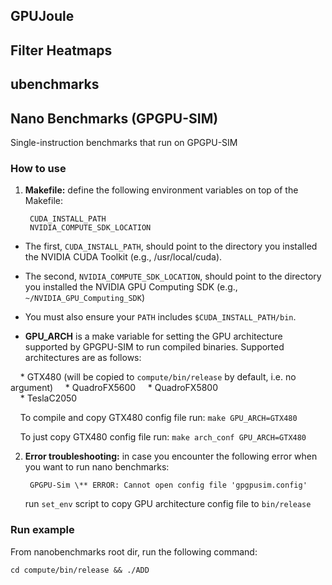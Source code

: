 ## GPUJoule

## Filter Heatmaps

## ubenchmarks

## Nano Benchmarks (GPGPU-SIM)
Single-instruction benchmarks that run on GPGPU-SIM

### How to use

1) **Makefile:** define the following environment variables on top of the Makefile:

        CUDA_INSTALL_PATH
        NVIDIA_COMPUTE_SDK_LOCATION

* The first, ```CUDA_INSTALL_PATH```, should point to the directory you installed
  the NVIDIA CUDA Toolkit (e.g., /usr/local/cuda).

* The second, ```NVIDIA_COMPUTE_SDK_LOCATION```, should point to the directory you
  installed the NVIDIA GPU Computing SDK (e.g., ```~/NVIDIA_GPU_Computing_SDK```)

* You must also ensure your ```PATH``` includes ```$CUDA_INSTALL_PATH/bin```.


* **GPU_ARCH** is a make variable for setting the GPU architecture supported by GPGPU-SIM to run compiled binaries. Supported architectures are as follows:

&nbsp;&nbsp;&nbsp;&nbsp;* GTX480 (will be copied to ```compute/bin/release``` by default, i.e. no argument)
&nbsp;&nbsp;&nbsp;&nbsp;* QuadroFX5600 
&nbsp;&nbsp;&nbsp;&nbsp;* QuadroFX5800  
&nbsp;&nbsp;&nbsp;&nbsp;* TeslaC2050 

&nbsp;&nbsp;&nbsp;&nbsp;To compile and copy GTX480 config file run: ```make GPU_ARCH=GTX480```

&nbsp;&nbsp;&nbsp;&nbsp;To just copy GTX480 config file run: ```make arch_conf GPU_ARCH=GTX480```

2) **Error troubleshooting:** in case you encounter the following error when you want to run nano benchmarks:

        GPGPU-Sim \** ERROR: Cannot open config file 'gpgpusim.config'

   run ```set_env``` script to copy GPU architecture config file to ```bin/release```



### Run example
From nanobenchmarks root dir, run the following command:

```cd compute/bin/release && ./ADD```

